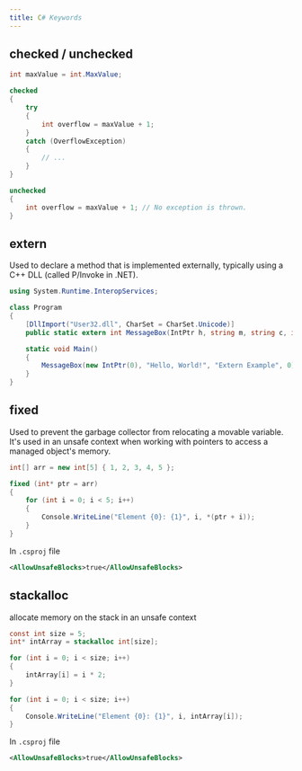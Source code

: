 ```yaml
---
title: C# Keywords
---
```

## checked / unchecked

```csharp
int maxValue = int.MaxValue;

checked
{
	try
	{
		int overflow = maxValue + 1;
	}
	catch (OverflowException)
	{
		// ...
	}
}

unchecked
{
	int overflow = maxValue + 1; // No exception is thrown.
}
```

## extern

Used to declare a method that is implemented externally, typically using a C++ DLL (called P/Invoke in .NET).
```csharp
using System.Runtime.InteropServices;

class Program
{
    [DllImport("User32.dll", CharSet = CharSet.Unicode)]
    public static extern int MessageBox(IntPtr h, string m, string c, int type);

    static void Main()
    {
        MessageBox(new IntPtr(0), "Hello, World!", "Extern Example", 0);
    }
}
```

## fixed

Used to prevent the garbage collector from relocating a movable variable. It's used in an unsafe context when working with pointers to access a managed object's memory.
```csharp
int[] arr = new int[5] { 1, 2, 3, 4, 5 };

fixed (int* ptr = arr)
{
	for (int i = 0; i < 5; i++)
	{
		Console.WriteLine("Element {0}: {1}", i, *(ptr + i));
	}
}
```

In `.csproj` file
```xml
<AllowUnsafeBlocks>true</AllowUnsafeBlocks>
```

## stackalloc

allocate memory on the stack in an unsafe context
```csharp
const int size = 5;
int* intArray = stackalloc int[size];

for (int i = 0; i < size; i++)
{
	intArray[i] = i * 2;
}

for (int i = 0; i < size; i++)
{
	Console.WriteLine("Element {0}: {1}", i, intArray[i]);
}
```

In `.csproj` file
```xml
<AllowUnsafeBlocks>true</AllowUnsafeBlocks>
```
